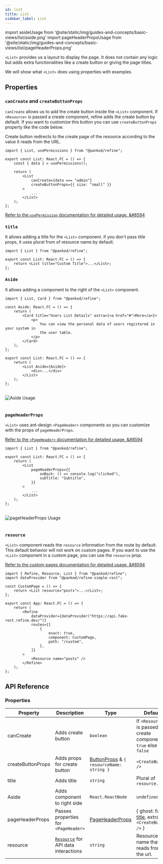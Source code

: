 ```yaml
---
id: list
title: List
sidebar_label: List
---
```


import asideUsage from '@site/static/img/guides-and-concepts/basic-views/list/aside.png'
import pageHeaderPropsUsage from '@site/static/img/guides-and-concepts/basic-views/list/pageHeaderProps.png'

`<List>` provides us a layout to display the page. It does not contain any logic but adds extra functionalities like a create button or giving the page titles.

We will show what `<List>` does using properties with examples.

## Properties

### `canCreate` and `createButtonProps`

`canCreate` allows us to add the create button inside the `<List>` component. If `<Resource>` is passed a create component, refine adds the create button by default. If you want to customize this button you can use `createButtonProps` property like the code below.

Create button redirects to the create page of the resource according to the value it reads from the URL.

```tsx
import { List, usePermissions } from "@pankod/refine";

export const List: React.FC = () => {
    const { data } = usePermissions();

    return (
        <List
            canCreate={data === "admin"}
            createButtonProps={{ size: "small" }}
        >
            ...
        </List>
    );
};
```

[Refer to the `usePermission` documentation for detailed usage. &#8594](#)

### `title`

It allows adding a title for the `<List>` component. if you don't pass title props, it uses plural from of resource name by default.

```tsx
import { List } from "@pankod/refine";

export const List: React.FC = () => {
    return <List title="Custom Title">...</List>;
};
```

### `Aside`

It allows adding a component to the right of the `<List>` component.

```tsx
import { List, Card } from "@pankod/refine";

const Aside: React.FC = () => {
    return (
        <Card title="Users List Details" extra={<a href="#">More</a>}>
            <p>
                You can view the personal data of users registered in your system in
                the user table.
            </p>
        </Card>
    );
};

export const List: React.FC = () => {
    return (
        <List Aside={Aside}>
            <div>...</div>
        </List>
    );
};
```

<br/>
<div>
    <img src={asideUsage} alt="Aside Usage"/>
</div>
<br/>

### `pageHeaderProps`

`<List>` uses ant-design `<PageHeader>` components so you can customize with the props of `pageHeaderProps`.

[Refer to the `<PageHeader>` documentation for detailed usage. &#8594](https://ant.design/components/page-header/#API)

```tsx
import { List } from "@pankod/refine";

export const List: React.FC = () => {
    return (
        <List
            pageHeaderProps={{
                onBack: () => console.log("clicked"),
                subTitle: "Subtitle",
            }}
        >
            ...
        </List>
    );
};
```

<br/>
<div>
    <img src={pageHeaderPropsUsage} alt="pageHeaderProps Usage"/>
</div>
<br/>

### `resource`

`<List>` component reads the `resource` information from the route by default. This default behavior will not work on custom pages. If you want to use the `<List>` component in a custom page, you can use the `resource` prop.

[Refer to the custom pages documentation for detailed usage. &#8594](#)

```tsx
import { Refine, Resource, List } from "@pankod/refine";
import dataProvider from "@pankod/refine-simple-rest";

const CustomPage = () => {
    return <List resource="posts">...</List>;
};

export const App: React.FC = () => {
    return (
        <Refine
            dataProvider={dataProvider("https://api.fake-rest.refine.dev/")}
            routes={[
                {
                    exact: true,
                    component: CustomPage,
                    path: "/custom",
                },
            ]}
        >
            <Resource name="posts" />
        </Refine>
    );
};
```

## API Reference

### Properties

| Property          | Description                               | Type                                                                                  | Default                                                           |
| ----------------- | ----------------------------------------- | ------------------------------------------------------------------------------------- | ----------------------------------------------------------------- |
| canCreate         | Adds create button                        | `boolean`                                                                             | If `<Resource>` is passed a create component, `true` else `false` |
| createButtonProps | Adds props for create button              | [ButtonProps](https://ant.design/components/button/#API) & `{ resourceName: string }` | `<CreateButton />`                                                |
| title             | Adds title                                | `string`                                                                              | Plural of `resource.name`                                         |
| Aside             | Adds component to right side              | `React.ReactNode`                                                                     | `undefined`                                                       |
| pageHeaderProps   | Passes properties for `<PageHeader>`           | [PageHeaderProps](https://ant.design/components/page-header/#API)                     | { ghost: false, [title](#title), extra: `<CreateButton />` }      |
| resource          | [`Resource`](#) for API data interactions | `string`                                                                              | Resource name that it reads from the url.                         |
